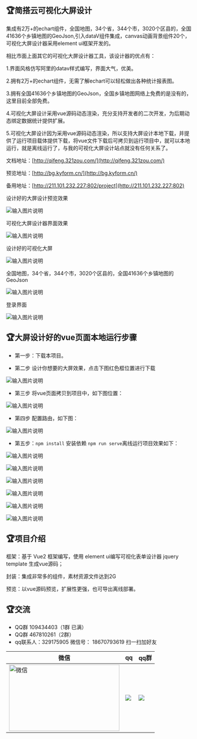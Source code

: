 ## 🏆简搭云可视化大屏设计
集成有2万+的echart组件，全国地图，34个省，344个市，3020个区县的，全国41636个乡镇地图的GeoJson,引入dataV组件集成，canvas动画背景组件20个，可视化大屏设计器采用element ui框架开发的。

相比市面上面其它的可视化大屏设计器工具，该设计器的优点有：

1.界面风格仿写阿里的datav样式编写，界面大气，优美。

2.拥有2万+的echart组件，无需了解echart可以轻松做出各种统计报表图。

3.拥有全国41636个乡镇地图的GeoJson，全国乡镇地图网络上免费的是没有的，这里目前全部免费。

4.可视化大屏设计采用vue源码动态渲染，充分支持开发者的二次开发，为后期动态绑定数据统计提供扩展。

5.可视化大屏设计因为采用vue源码动态渲染，所以支持大屏设计本地下载，并提供了运行项目载体提供下载，将vue文件下载后可拷贝到运行项目中，就可以本地运行，就是离线运行了，与我的可视化大屏设计站点就没有任何关系了。

文档地址：[http://qifeng.321zou.com/](http://qifeng.321zou.com/)

预览地址：[http://bg.kyform.cn/](http://bg.kyform.cn/)

备用地址：[http://211.101.232.227:802/project](http://211.101.232.227:802)

设计好的大屏设计预览效果

![输入图片说明](public/image2.png)

可视化大屏设计器界面效果

![输入图片说明](public/rrrr.png)

设计好的可视化大屏

![输入图片说明](public/image5.png)

全国地图，34个省，344个市，3020个区县的，全国41636个乡镇地图的GeoJson

![输入图片说明](public/image.png)

登录界面

![输入图片说明](public/QQ图片20230818193947.png)

## 🏆**大屏设计好的vue页面本地运行步骤**
 

- 第一步：下载本项目。

- 第二步 设计你想要的大屏效果，点击下图红色框位置进行下载

![输入图片说明](public/buzhou2image.png)

- 第三步 将vue页面拷贝到项目中，如下图位置：

![输入图片说明](public/disanbuimage.png)

- 第四步 配置路由，如下图：

![输入图片说明](public/disibuimage.png)

- 第五步：`npm install` 安装依赖  `npm run serve`离线运行项目效果如下：

![输入图片说明](public/yunxingxiaoguoimage.png)

![输入图片说明](public/bg.png)

![输入图片说明](public/QQ图片20230818193631.png)

![输入图片说明](public/QQ图片20230818193726.png)


![输入图片说明](public/QQ图片20230818193759.png)

![输入图片说明](public/test3.png)

## 🏆项目介绍

框架：基于 Vue2 框架编写，使用 element ui编写可视化表单设计器  jquery template 生成vue源码；

封装：集成非常多的组件，素材资源文件达到2G

预览：以vue源码预览，扩展性更强，也可导出离线部署。

## 🏆交流
- QQ群 109434403（1群 已满）
- QQ群 467810261（2群）
- qq联系人：329175905
微信号： 18670793619
扫一扫加好友

| 微信                                                              | qq                                                                    | qq群                                                                    |
|------------------------------------------------------------------|------------------------------------------------------------------------|------------------------------------------------------------------------|
|<img src="public/up-582fc3f0b0152879dffdc0e9302b85e8a95.webp" width="300" height="180px"  alt="微信"/><br/> | ![](public/up-933f0fcf9c91152aa625b06ee857f11d3f2.webp) | ![](public/up-3688b49bd44df9757c3c6162d36b1f15a69.webp) |
